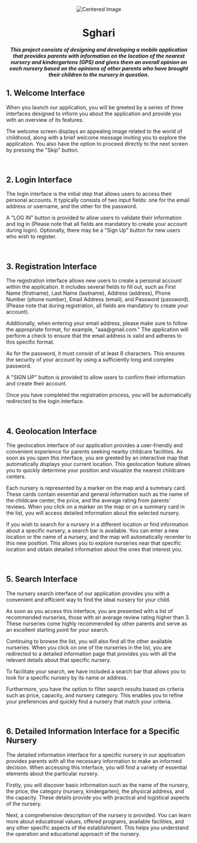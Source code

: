 <div align="center">
    <img src="https://www.sleepadvisor.org/wp-content/uploads/2020/01/Happy-Kids-in-front-of-School-Animation.gif" alt="Centered Image">
</div>
<h1 align="center">Sghari</h1>
<h5 align="center">This project consists of designing and developing a mobile application that provides parents with information on the location of the nearest nursery and kindergartens (GPS) and gives them an overall opinion on each nursery based on the opinions of other parents who have brought their children to the nursery in question.</h5>

<h2 align="left">1. Welcome Interface</h2>
<p>When you launch our application, you will be greeted by a series of three interfaces designed to inform you about the application and provide you with an overview of its features.
  
The welcome screen displays an appealing image related to the world of childhood, along with a brief welcome message inviting you to explore the application. You also have the option to proceed directly to the next screen by pressing the "Skip" button.</p>
<br>


<h2 align="left">2. Login Interface</h2>
<p>The login interface is the initial step that allows users to access their personal accounts.
It typically consists of two input fields: one for the email address or username, and the other for the password.
  
A "LOG IN" button is provided to allow users to validate their information and log in (Please note that all fields are mandatory to create your account during login).
Optionally, there may be a "Sign Up" button for new users who wish to register.</p>
<br>


<h2 align="left">3. Registration Interface</h2>
<p>The registration interface allows new users to create a personal account within the application. It includes several fields to fill out, such as First Name (firstname), Last Name (lastname), Address (address), Phone Number (phone number), Email Address (email), and Password (password). (Please note that during registration, all fields are mandatory to create your account).</p>
<p>Additionally, when entering your email address, please make sure to follow the appropriate format, for example, "aaa@gmail.com." The application will perform a check to ensure that the email address is valid and adheres to this specific format.
  
As for the password, it must consist of at least 8 characters. This ensures the security of your account by using a sufficiently long and complex password.</p>
<p>A "SIGN UP" button is provided to allow users to confirm their information and create their account.</p>
<p>Once you have completed the registration process, you will be automatically redirected to the login interface.</p>
<br>


<h2 align="left">4. Geolocation Interface</h2>
<p>The geolocation interface of our application provides a user-friendly and convenient experience for parents seeking nearby childcare facilities. As soon as you open this interface, you are greeted by an interactive map that automatically displays your current location. This geolocation feature allows you to quickly determine your position and visualize the nearest childcare centers.</p>
<p>Each nursery is represented by a marker on the map and a summary card. These cards contain essential and general information such as the name of the childcare center, the price, and the average rating from parents' reviews. When you click on a marker on the map or on a summary card in the list, you will access detailed information about the selected nursery.</p>
<p>If you wish to search for a nursery in a different location or find information about a specific nursery, a search bar is available. You can enter a new location or the name of a nursery, and the map will automatically recenter to this new position. This allows you to explore nurseries near that specific location and obtain detailed information about the ones that interest you.</p>
<br>


<h2 align="left">5. Search Interface</h2>
<p>The nursery search interface of our application provides you with a convenient and efficient way to find the ideal nursery for your child.
  
As soon as you access this interface, you are presented with a list of recommended nurseries, those with an average review rating higher than 3. These nurseries come highly recommended by other parents and serve as an excellent starting point for your search.</p>
<p>Continuing to browse the list, you will also find all the other available nurseries. When you click on one of the nurseries in the list, you are redirected to a detailed information page that provides you with all the relevant details about that specific nursery.</p>
<p>To facilitate your search, we have included a search bar that allows you to look for a specific nursery by its name or address.

Furthermore, you have the option to filter search results based on criteria such as price, capacity, and nursery category. This enables you to refine your preferences and quickly find a nursery that match your criteria.
</p>
<br>


<h2 align="left">6. Detailed Information Interface for a Specific Nursery</h2>
<p>The detailed information interface for a specific nursery in our application provides parents with all the necessary information to make an informed decision. When accessing this interface, you will find a variety of essential elements about the particular nursery.

Firstly, you will discover basic information such as the name of the nursery, the price, the category (nursery, kindergarten), the physical address, and the capacity. These details provide you with practical and logistical aspects of the nursery.

Next, a comprehensive description of the nursery is provided. You can learn more about educational values, offered programs, available facilities, and any other specific aspects of the establishment. This helps you understand the operation and educational approach of the nursery.
</p>
